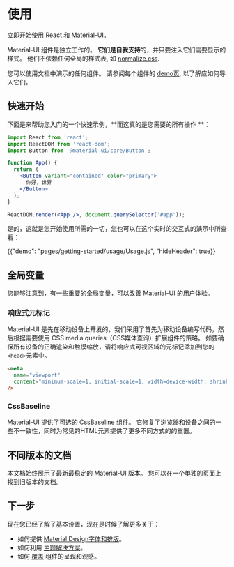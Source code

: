 # 使用

<p class="description">立即开始使用 React 和 Material-UI。</p>

Material-UI 组件是独立工作的。 **它们是自我支持**的，并只要注入它们需要显示的样式。 他们不依赖任何全局的样式表, 如 [normalize.css](https://github.com/necolas/normalize.css/).

您可以使用文档中演示的任何组件。 请参阅每个组件的 [demo页](/demos/buttons/), 以了解应如何导入它们。

## 快速开始

下面是来帮助您入门的一个快速示例，**而这真的是您需要的所有操作 **：

```jsx
import React from 'react';
import ReactDOM from 'react-dom';
import Button from '@material-ui/core/Button';

function App() {
  return (
    <Button variant="contained" color="primary">
      你好，世界
    </Button>
  );
}

ReactDOM.render(<App />, document.querySelector('#app'));
```

是的，这就是您开始使用所需的一切，您也可以在这个实时的交互式的演示中所查看：

{{"demo": "pages/getting-started/usage/Usage.js", "hideHeader": true}}

## 全局变量

您能够注意到，有一些重要的全局变量，可以改善 Material-UI 的用户体验。

### 响应式元标记

Material-UI 是先在移动设备上开发的，我们采用了首先为移动设备编写代码，然后根据需要使用 CSS media queries（CSS媒体查询）扩展组件的策略。 如要确保所有设备的正确渲染和触摸缩放，请将响应式可视区域的元标记添加到您的`<head>`元素中。

```html
<meta
  name="viewport"
  content="minimum-scale=1, initial-scale=1, width=device-width, shrink-to-fit=no"
/>
```

### CssBaseline

Material-UI 提供了可选的 [CssBaseline](/style/css-baseline/) 组件。 它修复了浏览器和设备之间的一些不一致性，同时为常见的HTML元素提供了更多不同方式的的重置。

## 不同版本的文档

本文档始终展示了最新最稳定的 Material-UI 版本。 您可以在一个[单独的页面上](/versions/)找到旧版本的文档。

## 下一步

现在您已经了解了基本设置，现在是时候了解更多关于：

- 如何提供 [Material Design字体和排版](/style/typography/)。
- 如何利用 [主题解决方案](/customization/themes/)。
- 如何 [覆盖](/customization/overrides/) 组件的呈现和观感。